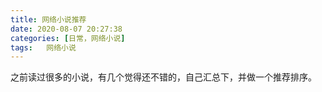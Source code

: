 ```yaml
---
title: 网络小说推荐
date: 2020-08-07 20:27:38
categories: [日常，网络小说]
tags:	网络小说
---
```


之前读过很多的小说，有几个觉得还不错的，自己汇总下，并做一个推荐排序。


